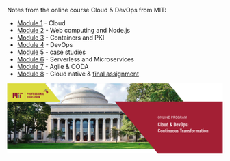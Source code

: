 Notes from the online course Cloud & DevOps from MIT:

- [Module 1](https://github.com/simoneghezzi/mit_cloud_devops/wiki/Module-1-%E2%80%90-Cloud) - Cloud
- [Module 2](https://github.com/simoneghezzi/mit_cloud_devops/wiki/Module-2-%E2%80%90-Web-computing) - Web computing and Node.js
- [Module 3](https://github.com/simoneghezzi/mit_cloud_devops/wiki/Module-3-%E2%80%90-Containers-and-PKI) - Containers and PKI
- [Module 4](https://github.com/simoneghezzi/mit_cloud_devops/wiki/Module-4-%E2%80%90-DevOps) - DevOps
- [Module 5](https://github.com/simoneghezzi/mit_cloud_devops/wiki#:~:text=Module%205%20%E2%80%90%20case%20studies) - case studies
- [Module 6](https://github.com/simoneghezzi/mit_cloud_devops/wiki#:~:text=Module%206%20%E2%80%90%20Serverless%20and%20Microservices) - Serverless and Microservices
- [Module 7](https://github.com/simoneghezzi/mit_cloud_devops/wiki/Module-7-%E2%80%90-Agile-&-OODA) - Agile & OODA
- [Module 8](https://github.com/simoneghezzi/mit_cloud_devops/wiki/Module-8-%E2%80%90-Cloud-native) - Cloud native & [final assignment](https://github.com/simoneghezzi/mit_cloud_devops/wiki/Module-8-%E2%80%90-Final-assignment:-cloud-roadmap-for-a-hospital)  
  
![](image.png)


